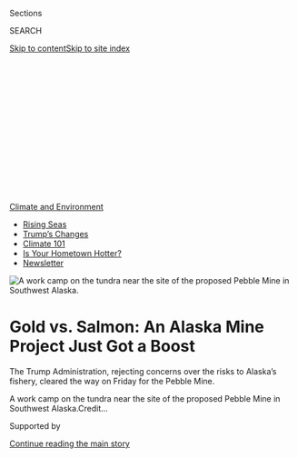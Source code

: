<div id="app">

<div>

<div>

<div>

<div class="NYTAppHideMasthead css-ikk3s8 e1suatyy0">

<div class="section css-133zg39 e1suatyy2">

<div class="css-eph4ug er09x8g0">

<div class="css-6n7j50">

</div>

<span class="css-1dv1kvn">Sections</span>

<div class="css-10488qs">

<span class="css-1dv1kvn">SEARCH</span>

</div>

[Skip to content](#site-content)[Skip to site
index](#site-index)

</div>

<div class="css-10698na e1huz5gh0">

</div>

</div>

</div>

</div>

<div data-aria-hidden="false">

<div id="site-content" data-role="main">

<div>

<div class="css-1aor85t" style="opacity:0.000000001;z-index:-1;visibility:hidden">

<div class="css-1hqnpie">

<div class="css-epjblv">

<span class="css-17xtcya">[Climate](/section/climate)</span><span class="css-x15j1o">|</span><span class="css-fwqvlz">Gold
vs. Salmon: An Alaska Mine Project Just Got a
Boost</span>

</div>

<div class="css-k008qs">

<div class="css-1iwv8en">

<span class="css-18z7m18"></span>

<div>

</div>

</div>

<span class="css-1n6z4y">https://nyti.ms/2CA00UV</span>

<div class="css-1705lsu">

<div class="css-4xjgmj">

<div class="css-4skfbu" data-role="toolbar" data-aria-label="Social Media Share buttons, Save button, and Comments Panel with current comment count" data-testid="share-tools">

  - 
  - 
  - 
  - 
    
    <div class="css-6n7j50">
    
    </div>

  - 
  - 

</div>

</div>

</div>

</div>

</div>

</div>

<div id="NYT_TOP_BANNER_REGION" class="css-11qgg8s">

<div>

<div id="styln-prism-menu-1591906231550" class="section interactive-content interactive-size-medium css-1du2ztb">

<div class="css-17ih8de interactive-body">

<div id="scroll-container" class="css-1gj85ro">

[<span class="styln-title-wrap"><span class="css-1pje3qr">Climate
and</span><span class="css-1pje3qr">
Environment</span></span>](https://www.nytimes3xbfgragh.onion/section/climate?action=click&pgtype=Article&state=default&region=TOP_BANNER&context=storylines_menu)

  - [Rising
    Seas](https://www.nytimes3xbfgragh.onion/2020/07/30/climate/sea-level-inland-floods.html?action=click&pgtype=Article&state=default&region=TOP_BANNER&context=storylines_menu)
  - [Trump’s
    Changes](https://www.nytimes3xbfgragh.onion/interactive/2020/climate/trump-environment-rollbacks.html?action=click&pgtype=Article&state=default&region=TOP_BANNER&context=storylines_menu)
  - [Climate 101](https://www.nytimes3xbfgragh.onion/interactive/2020/04/19/climate/climate-crash-course-1.html?action=click&pgtype=Article&state=default&region=TOP_BANNER&context=storylines_menu)
  - [Is Your Hometown
    Hotter?](https://www.nytimes3xbfgragh.onion/interactive/2018/08/30/climate/how-much-hotter-is-your-hometown.html?action=click&pgtype=Article&state=default&region=TOP_BANNER&context=storylines_menu)
  - [Newsletter](https://www.nytimes3xbfgragh.onion/newsletters/climate-change?action=click&pgtype=Article&state=default&region=TOP_BANNER&context=storylines_menu)

</div>

</div>

</div>

</div>

</div>

<div id="fullBleedHeaderContent">

<div class="css-9fsmc8">

![<span class="css-16f3y1r e13ogyst0" data-aria-hidden="true">A work
camp on the tundra near the site of the proposed Pebble Mine in
Southwest
Alaska.</span>](https://static01.graylady3jvrrxbe.onion/images/2020/07/24/climate/24cli-pebblemine-12/24cli-pebblemine-12-articleLarge.jpg?quality=75&auto=webp&disable=upscale)

</div>

<div class="css-1aqq9tq">

<div class="css-1vkm6nb ehdk2mb0">

# Gold vs. Salmon: An Alaska Mine Project Just Got a Boost

</div>

The Trump Administration, rejecting concerns over the risks to Alaska’s
fishery, cleared the way on Friday for the Pebble Mine.

</div>

<div class="css-nwzfg5 e1gnum310">

<span class="css-1f9pvn2 climate">A work camp on the tundra near the
site of the proposed Pebble Mine in Southwest
Alaska.</span><span class="css-cnj6d5 e1z0qqy90" itemprop="copyrightHolder"><span class="css-1ly73wi e1tej78p0">Credit...</span><span><span></span></span></span>

</div>

<div id="sponsor-wrapper" class="css-1hyfx7x">

<div id="sponsor-slug" class="css-19vbshk">

Supported by

</div>

[Continue reading the main
story](#after-sponsor)

<div id="sponsor" class="ad sponsor-wrapper" style="text-align:center;height:100%;display:block">

</div>

<div id="after-sponsor">

</div>

</div>

<div class="css-1wx1auc e1gnum311">

<div class="css-18e8msd">

<div class="css-vp77d3 epjyd6m0">

<div class="css-1baulvz">

By [<span class="css-1baulvz last-byline" itemprop="name">Henry
Fountain</span>](https://www.nytimes3xbfgragh.onion/by/henry-fountain)

Photographs by
<span class="css-1baulvz last-byline" itemprop="name">Acacia
Johnson</span>

</div>

</div>

  - 
    
    <div class="css-ld3wwf e16638kd2">
    
    Published July 24, 2020Updated July 27,
    2020
    
    </div>

  - 
    
    <div class="css-4xjgmj">
    
    <div class="css-pvvomx" data-role="toolbar" data-aria-label="Social Media Share buttons, Save button, and Comments Panel with current comment count" data-testid="share-tools">
    
      - 
      - 
      - 
      - 
        
        <div class="css-6n7j50">
        
        </div>
    
      - 
      - 
    
    </div>
    
    </div>

</div>

</div>

</div>

<div class="section meteredContent css-1r7ky0e" name="articleBody" itemprop="articleBody">

<div class="css-1fanzo5 StoryBodyCompanionColumn">

<div class="css-53u6y8">

From the air it looks like just another tract of Alaska’s endless,
roadless tundra, pockmarked with lakes and ponds, with a scattering of
some of the state’s craggy mountains.

But this swath of land, home to foraging bears and spawning salmon about
200 miles southwest of Anchorage, has been a battleground for
years.

</div>

</div>

<div class="css-nvxo42 e73j0it0">

<div class="css-1xdhyk6 erfvjey0">

<span class="css-1ly73wi e1tej78p0">Image</span>

<div class="css-zjzyr8">

<div data-testid="lazyimage-container" style="height:257.77777777777777px">

</div>

</div>

</div>

<span class="css-16f3y1r e13ogyst0" data-aria-hidden="true">A brown bear
catching salmon in Katmai National Park and Preserve, 30 miles from
Bristol
Bay.</span>

<div class="css-1xdhyk6 erfvjey0">

<span class="css-1ly73wi e1tej78p0">Image</span>

<div class="css-zjzyr8">

<div data-testid="lazyimage-container" style="height:257.77777777777777px">

</div>

</div>

</div>

<span class="css-16f3y1r e13ogyst0" data-aria-hidden="true">Hundreds of
thousands of sockeye salmon head upstream in the park to spawn.</span>

</div>

<div class="css-1fanzo5 StoryBodyCompanionColumn">

<div class="css-53u6y8">

The fight is over what lies just below the surface: one of the richest
deposits of copper, gold and other valuable metals in the world. It sets
two of the state’s most important industries, mining and fishing,
against each other.

</div>

</div>

<div class="css-1fanzo5 StoryBodyCompanionColumn">

<div class="css-53u6y8">

A mining company plans to dig a pit, more than a mile square and a third
of a mile deep, over two decades to obtain the metals, estimated to be
worth at least $300 billion.

Supporters say the project, known as the [Pebble
Mine](https://pebblepartnership.com/project-overview), would be an
economic boost for a remote region that has missed out on the North
Slope oil boom and other resource-extraction development in the state
over the past half century. It would employ nearly 1,000 people, and the
Canada-based company, [Northern Dynasty
Minerals](https://www.northerndynastyminerals.com/), would pay for
infrastructure improvements in some Alaska Native villages and provide
cash dividends totaling at least $3 million to people in the
area.

</div>

</div>

<div id="pebble-mine-map" class="section interactive-content interactive-size-scoop css-t9gexa" data-id="100000007254323">

<div class="css-17ih8de interactive-body" data-sourceid="100000007254323">

<div id="g-0724-nat-webPEBBLE-MINEmap-box" class="ai2html">

<div id="g-0724-nat-webPEBBLE-MINEmap-600_" class="g-artboard" style="width:603px; height:421.200000000001px;" data-aspect-ratio="1.432" data-min-width="603">

<div style="">

</div>

![](data:image/gif;base64,R0lGODlhCgAKAIAAAB8fHwAAACH5BAEAAAAALAAAAAAKAAoAAAIIhI+py+0PYysAOw==)

<div id="g-ai0-1" class="g-LABELS_copy g-aiAbs g-aiPointText" style="top:12.3706%;margin-top:-7.1px;left:27.324%;margin-left:-35px;width:70px;">

CANADA

</div>

<div id="g-ai0-2" class="g-LABELS_copy g-aiAbs g-aiPointText" style="top:18.053%;margin-top:-7px;left:14.4724%;margin-left:-37.5px;width:75px;">

ALASKA

</div>

<div id="g-ai0-3" class="g-LABELS_copy g-aiAbs g-aiPointText" style="top:26.3782%;margin-top:-5.1px;left:14.8214%;width:71px;">

Anchorage

</div>

<div id="g-ai0-4" class="g-LABELS_copy g-aiAbs g-aiPointText" style="top:30.5893%;margin-top:-10.8px;left:50.5518%;margin-left:-49px;width:98px;">

ALASKA

</div>

<div id="g-ai0-5" class="g-LABELS_copy g-aiAbs g-aiPointText" style="top:32.7172%;margin-top:-17.8px;left:74.8277%;margin-left:-51.5px;width:103px;">

Lake ClarK

National Park

and
Preserve

</div>

<div id="g-ai0-6" class="g-LABELS_copy g-aiAbs g-aiPointText" style="top:33.4706%;margin-top:-11px;left:16.9804%;width:51px;">

Detail

area

</div>

<div id="g-ai0-7" class="g-LABELS_copy g-aiAbs g-aiPointText" style="top:32.7885%;margin-top:-5.1px;right:68.3932%;width:55px;">

Juneau

</div>

<div id="g-ai0-8" class="g-LABELS_copy g-aiAbs g-aiPointText" style="top:41.6473%;margin-top:-16.4px;left:4.3547%;margin-left:-24.5px;width:49px;">

Bristol

Bay

</div>

<div id="g-ai0-9" class="g-LABELS_copy g-aiAbs g-aiPointText" style="top:41.3149%;margin-top:-11px;left:23.7776%;margin-left:-40.5px;width:81px;">

Gulf of
Alaska

</div>

<div id="g-ai0-10" class="g-LABELS_copy g-aiAbs g-aiPointText" style="top:45.1654%;margin-top:-3.2px;left:28.4353%;margin-left:-32px;width:64px;">

200
mileS

</div>

<div id="g-ai0-11" class="g-LABELS_copy g-aiAbs g-aiPointText" style="top:52.6602%;margin-top:-17.8px;left:63.9381%;width:93px;">

ROAD

AND
PIPELINE

ROUTE

</div>

<div id="g-ai0-12" class="g-LABELS_copy g-aiAbs g-aiPointText" style="top:51.5288%;margin-top:-7px;right:42.0286%;width:77px;">

Nondalton

</div>

<div id="g-ai0-13" class="g-LABELS_copy g-aiAbs g-aiPointText" style="top:53.6405%;margin-top:-11.9px;left:81.4073%;width:72px;">

ILIAMNA

VOLCANO

</div>

<div id="g-ai0-14" class="g-LABELS_copy g-aiAbs g-aiPointText" style="top:57.109%;margin-top:-5.5px;right:48.3304%;width:195px;">

PROPOSED PEBBLE MINE
SITE

</div>

<div id="g-ai0-15" class="g-LABELS_copy g-aiAbs g-aiPointText" style="top:61.7377%;margin-top:-7px;right:43.3378%;width:61px;">

Iliamna

</div>

<div id="g-ai0-16" class="g-LABELS_copy g-aiAbs g-aiPointText" style="top:64.336%;margin-top:-11px;right:33.4033%;width:50px;">

Pedro

Bay

</div>

<div id="g-ai0-17" class="g-LABELS_copy g-aiAbs g-aiPointText" style="top:65.7735%;margin-top:-11px;left:75.1048%;width:67px;">

DIAMOND

POINT

</div>

<div id="g-ai0-18" class="g-LABELS_copy g-aiAbs g-aiPointText" style="top:66.2486%;margin-top:-7px;left:49.3686%;width:75px;">

Newhalen

</div>

<div id="g-ai0-19" class="g-LABELS_copy g-aiAbs g-aiPointText" style="top:72.4015%;margin-top:-12px;left:83.1827%;width:92px;">

GAS
PIPELINE

ROUTE

</div>

<div id="g-ai0-20" class="g-LABELS_copy g-aiAbs g-aiPointText" style="top:71.8302%;margin-top:-6.5px;left:52.7836%;margin-left:-43.5px;width:87px;">

Iliamna
Lake

</div>

<div id="g-ai0-21" class="g-LABELS_copy g-aiAbs g-aiPointText" style="top:82.7514%;margin-top:-6.5px;left:83.4504%;margin-left:-37px;width:74px;">

Cook
Inlet

</div>

<div id="g-ai0-22" class="g-LABELS_copy g-aiAbs g-aiPointText" style="top:83.8176%;margin-top:-7px;left:12.9585%;width:79px;">

Dillingham

</div>

<div id="g-ai0-23" class="g-LABELS_copy g-aiAbs g-aiPointText" style="top:91.834%;margin-top:-17.8px;left:57.525%;margin-left:-51.5px;width:103px;">

KATMAI

National Park

and
Preserve

</div>

<div id="g-ai0-24" class="g-LABELS_copy g-aiAbs g-aiPointText" style="top:97.0254%;margin-top:-4.7px;left:93.8964%;margin-left:-30.5px;width:61px;">

20
miles

</div>

</div>

<div id="g-0724-nat-webPEBBLE-MINEmap-300" class="g-artboard" style="max-width: 335px;max-height: 234px" data-aspect-ratio="1.432" data-min-width="0" data-max-width="602">

<div style="padding: 0 0 69.8507% 0;">

</div>

![](data:image/gif;base64,R0lGODlhCgAKAIAAAB8fHwAAACH5BAEAAAAALAAAAAAKAAoAAAIIhI+py+0PYysAOw==)

<div id="g-ai1-1" class="g-LABELS g-aiAbs g-aiPointText" style="top:12.4419%;margin-top:-4.1px;left:27.2246%;margin-left:-24px;width:48px;">

CANADA

</div>

<div id="g-ai1-2" class="g-LABELS g-aiAbs g-aiPointText" style="top:18.0055%;margin-top:-4.1px;left:14.4063%;margin-left:-25.5px;width:51px;">

ALASKA

</div>

<div id="g-ai1-3" class="g-LABELS g-aiAbs g-aiPointText" style="top:26.3308%;margin-top:-2.6px;left:14.8217%;width:49px;">

Anchorage

</div>

<div id="g-ai1-4" class="g-LABELS g-aiAbs g-aiPointText" style="top:30.4231%;margin-top:-6.2px;left:50.5187%;margin-left:-32px;width:64px;">

ALASKA

</div>

<div id="g-ai1-5" class="g-LABELS g-aiAbs g-aiPointText" style="top:32.9547%;margin-top:-10.1px;left:74.8278%;margin-left:-33.5px;width:67px;">

Lake ClarK

National Park

and
Preserve

</div>

<div id="g-ai1-6" class="g-LABELS g-aiAbs g-aiPointText" style="top:33.3757%;margin-top:-6.1px;left:16.9803%;width:38px;">

Detail

area

</div>

<div id="g-ai1-7" class="g-LABELS g-aiAbs g-aiPointText" style="top:32.741%;margin-top:-2.6px;right:68.4928%;width:40px;">

Juneau

</div>

<div id="g-ai1-8" class="g-LABELS g-aiAbs g-aiPointText" style="top:41.8135%;margin-top:-8.8px;left:4.355%;margin-left:-18.5px;width:37px;">

Bristol

Bay

</div>

<div id="g-ai1-9" class="g-LABELS g-aiAbs g-aiPointText" style="top:41.3861%;margin-top:-5.8px;left:23.8107%;margin-left:-27.5px;width:55px;">

Gulf of
Alaska

</div>

<div id="g-ai1-10" class="g-LABELS g-aiAbs g-aiPointText" style="top:45.3316%;margin-top:-2.1px;left:28.3857%;margin-left:-22.5px;width:45px;">

200
mileS

</div>

<div id="g-ai1-11" class="g-LABELS g-aiAbs g-aiPointText" style="top:52.6127%;margin-top:-10.1px;left:63.9384%;width:62px;">

ROAD

AND
PIPELINE

ROUTE

</div>

<div id="g-ai1-12" class="g-LABELS g-aiAbs g-aiPointText" style="top:51.7662%;margin-top:-4.1px;right:41.8959%;width:53px;">

Nondalton

</div>

<div id="g-ai1-13" class="g-LABELS g-aiAbs g-aiPointText" style="top:53.7829%;margin-top:-6.9px;left:81.4072%;width:50px;">

ILIAMNA

VOLCANO

</div>

<div id="g-ai1-14" class="g-LABELS g-aiAbs g-aiPointText" style="top:57.204%;margin-top:-2.9px;left:23.044%;width:118px;">

PROPOSED PEBBLE MINE
SITE

</div>

<div id="g-ai1-15" class="g-LABELS g-aiAbs g-aiPointText" style="top:61.5952%;margin-top:-4.1px;right:43.2383%;width:44px;">

Iliamna

</div>

<div id="g-ai1-16" class="g-LABELS g-aiAbs g-aiPointText" style="top:64.1462%;margin-top:-6.1px;right:33.5689%;width:37px;">

Pedro

Bay

</div>

<div id="g-ai1-17" class="g-LABELS g-aiAbs g-aiPointText" style="top:65.7498%;margin-top:-5.9px;left:75.1047%;width:47px;">

DIAMOND

POINT

</div>

<div id="g-ai1-18" class="g-LABELS g-aiAbs g-aiPointText" style="top:66.2961%;margin-top:-4.1px;left:49.3687%;width:51px;">

Newhalen

</div>

<div id="g-ai1-19" class="g-LABELS g-aiAbs g-aiPointText" style="top:72.164%;margin-top:-6.9px;left:83.1828%;width:61px;">

GAS
PIPELINE

ROUTE

</div>

<div id="g-ai1-20" class="g-LABELS g-aiAbs g-aiPointText" style="top:71.9491%;margin-top:-3.4px;left:52.7671%;margin-left:-29px;width:58px;">

Iliamna
Lake

</div>

<div id="g-ai1-21" class="g-LABELS g-aiAbs g-aiPointText" style="top:83.0602%;margin-top:-3.4px;left:84.0224%;margin-left:-25.5px;width:51px;">

Cook
Inlet

</div>

<div id="g-ai1-22" class="g-LABELS g-aiAbs g-aiPointText" style="top:83.8174%;margin-top:-4.1px;left:13.0974%;width:54px;">

Dillingham

</div>

<div id="g-ai1-23" class="g-LABELS g-aiAbs g-aiPointText" style="top:91.9291%;margin-top:-10.1px;left:57.5252%;margin-left:-33.5px;width:67px;">

KATMAI

National Park

and
Preserve

</div>

<div id="g-ai1-24" class="g-LABELS g-aiAbs g-aiPointText" style="top:96.8356%;margin-top:-2.6px;left:93.946%;margin-left:-22px;width:44px;">

20 miles

</div>

</div>

</div>

</div>

By The New York Times

</div>

<div class="css-1fanzo5 StoryBodyCompanionColumn">

<div class="css-53u6y8">

But opposition has long been widespread, [both in the region and
statewide,](https://www.juneauempire.com/news/pebble-mine-opposition-wrong-mine-for-the-wrong-place/)
with concerns about environmental damage and the potential for harming
another critical resource: salmon. The fish is the main traditional
subsistence food for many of the Alaska
Natives<span class="css-8l6xbc evw5hdy0"> </span>in the region and the
basis of both a thriving sport-fishing industry and, in nearby Bristol
Bay, one of the largest commercial [wild salmon
fisheries](https://www.bbrsda.com/) in the world.

The mine will be located in two watersheds that feed fish-spawning
rivers. Opponents say tailings left from the mining operation pose risks
if heavy metals or other contaminants from them leach into groundwater
or if dams holding back the tailings fail in an earthquake.

</div>

</div>

<div class="css-1fanzo5 StoryBodyCompanionColumn">

<div class="css-53u6y8">

Tom Collier, the chief executive of Pebble Partnership, the Northern
Dynasty subsidiary developing the project, said the mine was designed to
minimize those and other risks.

</div>

</div>

<div class="css-79elbk" data-testid="photoviewer-wrapper">

<div class="css-z3e15g" data-testid="photoviewer-wrapper-hidden">

</div>

<div class="css-1a48zt4 ehw59r15" data-testid="photoviewer-children">

![<span class="css-16f3y1r e13ogyst0" data-aria-hidden="true">Fishing
boats in Dillingham, a center for the Bristol Bay commercial salmon
fishery.</span>](https://static01.graylady3jvrrxbe.onion/images/2020/07/24/climate/24cli-pebblemine-05/24cli-pebblemine-05-articleLarge.jpg?quality=75&auto=webp&disable=upscale)

</div>

</div>

<div class="css-nvxo42 e73j0it0">

<div class="css-1xdhyk6 erfvjey0">

<span class="css-1ly73wi e1tej78p0">Image</span>

<div class="css-zjzyr8">

<div data-testid="lazyimage-container" style="height:258.4222222222222px">

</div>

</div>

</div>

<span class="css-16f3y1r e13ogyst0" data-aria-hidden="true">Percy Urban
comes from Miami to fish near Dillingham in the
summer.</span>

<div class="css-1xdhyk6 erfvjey0">

<span class="css-1ly73wi e1tej78p0">Image</span>

<div class="css-zjzyr8">

<div data-testid="lazyimage-container" style="height:257.77777777777777px">

</div>

</div>

</div>

<span class="css-16f3y1r e13ogyst0" data-aria-hidden="true">Dillingham,
population 2,400, is only reachable by air or water.</span>

</div>

<div class="css-1fanzo5 StoryBodyCompanionColumn">

<div class="css-53u6y8">

The deposit was discovered in the late 1980s, and planning for a mine
began in earnest about 15 years ago. It drew opposition from leaders in
both parties from the start, as battle lines between mining and fishing
were established. [But the project was aided by the pro-mining stance of
the governor at the time, Sarah
Palin.](https://www.nytimes3xbfgragh.onion/2008/10/22/us/politics/22mining.html)

Under President Barack Obama, the project was blocked in 2014 by the
Environmental Protection Agency, largely over concerns about the risks
to
salmon.

</div>

</div>

<div class="css-79elbk" data-testid="photoviewer-wrapper">

<div class="css-z3e15g" data-testid="photoviewer-wrapper-hidden">

</div>

<div class="css-1a48zt4 ehw59r15" data-testid="photoviewer-children">

<div class="css-1xdhyk6 erfvjey0">

<span class="css-1ly73wi e1tej78p0">Image</span>

<div class="css-zjzyr8">

<div data-testid="lazyimage-container" style="height:257.77777777777777px">

</div>

</div>

</div>

<span class="css-16f3y1r e13ogyst0" data-aria-hidden="true">Rick
Delkittie Sr., an Alaska Native, heads to his fishing camp near
Nondalton, a village of 130 people that is the closest one to the mine
site. Mr. Delkittie is opposed to the project.</span>

</div>

</div>

<div class="css-1fanzo5 StoryBodyCompanionColumn">

<div class="css-53u6y8">

But the Pebble Mine gained new momentum under President Trump’s more
industry-friendly policies. While at first continuing its criticism of
the project, the Environmental Protection Agency eventually reversed the
Obama-era decision blocking it.

</div>

</div>

<div class="css-1fanzo5 StoryBodyCompanionColumn">

<div class="css-53u6y8">

On Friday, [the Army Corps of Engineers issued a final environmental
impact statement](https://pebbleprojecteis.com/documents/finaleis), or
E.I.S., for the project. Under normal operations, the Corps wrote, the
project would not result in “long-term changes in the health of the
commercial fisheries in Bristol
Bay.”

<div id="NYT_MAIN_CONTENT_1_REGION" class="css-9tf9ac">

<div>

<div id="styln-prism-guide-1593610178459" class="section interactive-content interactive-size-medium css-1ftcdic">

<div class="css-17ih8de interactive-body">

<div id="prism-freeform-block-37356" class="css-19mumt8" data-role="complementary" data-storyline="Climate and Environment" data-truncated="false" tabindex="0">

<div class="css-a8d9oz">

<div>

[](https://www.nytimes3xbfgragh.onion/section/climate?action=click&pgtype=Article&state=default&region=MAIN_CONTENT_1&context=storylines_keepup)

### Climate and Environment ›

#### Keep Up on the Latest Climate News

Updated July 30, 2020

Here’s what you need to know about the latest climate change news this
week:

  -   - [Floods
        in](https://www.nytimes3xbfgragh.onion/2020/07/30/climate/bangladesh-floods.html?action=click&pgtype=Article&state=default&region=MAIN_CONTENT_1&context=storylines_keepup)[Bangladesh](https://www.nytimes3xbfgragh.onion/2020/07/30/climate/bangladesh-floods.html?action=click&pgtype=Article&state=default&region=MAIN_CONTENT_1&context=storylines_keepup)
        are punishing the people least responsible for climate change.
      - As climate change raises sea levels, [storm surges and high
        tides](https://www.nytimes3xbfgragh.onion/2020/07/30/climate/sea-level-inland-floods.html?action=click&pgtype=Article&state=default&region=MAIN_CONTENT_1&context=storylines_keepup)
        are likely to push farther inland.
      - The E.P.A. inspector general plans to investigate whether a
        rollback of fuel efficiency standards [violated government
        rules](https://www.nytimes3xbfgragh.onion/2020/07/27/climate/trump-fuel-efficiency-rule.html?action=click&pgtype=Article&state=default&region=MAIN_CONTENT_1&context=storylines_keepup).

<div id="styln-survey-component-37356" class="styln-survey-component">

</div>

</div>

</div>

</div>

</div>

</div>

</div>

</div>

In addition to the open-pit mine, the plan would include large dammed
ponds for the tailings, some of them toxic, that result from mining and
concentrating the metals, 80 miles of road and pipeline to carry the
concentrate to a new port on Cook Inlet, and a 165-mile natural gas
pipeline for a generating plant to power the operation.

In an interview this week, Mr. Collier described the release of the
final impact statement as “the most significant day in the 15-odd-year
history of the Pebble
project.”

</div>

</div>

<div class="css-79elbk" data-testid="photoviewer-wrapper">

<div class="css-z3e15g" data-testid="photoviewer-wrapper-hidden">

</div>

<div class="css-1a48zt4 ehw59r15" data-testid="photoviewer-children">

<div class="css-1xdhyk6 erfvjey0">

<span class="css-1ly73wi e1tej78p0">Image</span>

<div class="css-zjzyr8">

<div data-testid="lazyimage-container" style="height:257.77777777777777px">

</div>

</div>

</div>

<span class="css-16f3y1r e13ogyst0" data-aria-hidden="true">Diamond
Point, where a port would be built to ship metals from the mine, 80
miles away.</span>

</div>

</div>

<div class="css-1fanzo5 StoryBodyCompanionColumn">

<div class="css-53u6y8">

“It’s really for the first time that a federal agency has conducted a
rigorous scientific review of the specific project Pebble wants to
build,” he said. The conclusion that the mine was not going to damage
the salmon fishery would be “unequivocal,” he added.

But in public comments on a draft of the environmental impact statement
last year, opponents suggested that the review was not so rigorous. They
pointed to numerous hazardous risks, including the potential for a
tailings dam failure that could contaminate waterways used by spawning
fish and harm the Bristol Bay fishery, which employs about 15,000
people.

Alaska is the most seismically active state in the nation, and critics
said the Corps of Engineers had not taken sufficient account of the risk
of earthquakes or volcanic activity, and that its analysis of the dam
designs was inadequate. Some of the dams would be hundreds of feet high.

</div>

</div>

<div class="css-1fanzo5 StoryBodyCompanionColumn">

<div class="css-53u6y8">

Tailing dam failures can unleash a sudden flood of contaminated slurry
with disastrous effects. A 2019 failure at an iron mine in Brazil, for
example, killed more than 250 people. Given the Pebble Mine’s remote
location, the risk to people might be low, but the heavy metals and
other contaminants could make nearby rivers toxic to
fish.

</div>

</div>

<div class="css-79elbk" data-testid="photoviewer-wrapper">

<div class="css-z3e15g" data-testid="photoviewer-wrapper-hidden">

</div>

<div class="css-1a48zt4 ehw59r15" data-testid="photoviewer-children">

<div class="css-1xdhyk6 erfvjey0">

<span class="css-1ly73wi e1tej78p0">Image</span>

<div class="css-zjzyr8">

<div data-testid="lazyimage-container" style="height:257.77777777777777px">

</div>

</div>

</div>

<span class="css-16f3y1r e13ogyst0" data-aria-hidden="true">Mount
Iliamna, about 80 miles east of the mine site, is one of many volcanoes
in Southwest Alaska.</span>

</div>

</div>

<div class="css-1fanzo5 StoryBodyCompanionColumn">

<div class="css-53u6y8">

This year, after the Corps sent a preliminary version of the final
impact statement to federal and state agencies and other groups, the
critiques continued, according to documents obtained by opponents of the
project. U.S. Fish and Wildlife Service scientists, for example, wrote
that the version failed to acknowledge that habitat destruction from
development of the mine “would erode the portfolio of habitat diversity
and associated life history diversity that stabilize annual salmon
returns to the Bristol Bay region.”

At a news briefing this week, David Hobbie, chief of the Corps’ Alaska
district regulatory division, said, “We’ve done our best to address all
the comments we’ve received.”

In a month or perhaps longer, the Corps will make a final decision on
whether to allow the project to proceed. Approval is expected.

That will almost certainly not be the end of the story, however.

Even after the Corps’ latest review, “the E.I.S. is so lacking and
thoroughly inadequate, I anticipate legal challenges,” said Brian
Litmans, legal director of Trustees for Alaska, a nonprofit public
interest law firm.

The project will require more permits, mostly from the state, which
could take three years to obtain. And should President Trump lose
re-election, a Democratic administration could move to block the project
once again.

</div>

</div>

<div class="css-1fanzo5 StoryBodyCompanionColumn">

<div class="css-53u6y8">

<div class="css-1q1hscp">

<div class="css-1xk4eoy">

<div id="CLIM">

</div>

</div>

</div>

In Alaska, statewide public opinion polls have consistently shown more
opposition than support, and locally the anti-mine feelings are even
stronger. “Opposition is overwhelming throughout the bay,” Mr. Litmans
said.

Opponents are focusing on an 11th-hour change to one aspect of the
project. In May, the Corps announced it had changed its determination of
what is called the “least environmentally damaging practicable
alternative” for the transportation route between the mine and Cook
Inlet.

The company and the Corps had both favored a route that included a ferry
crossing of Iliamna Lake, one of the largest in the United States. But
after hearing concerns about the potential impact on winter travel and
seal hunting on the lake, the Corps now says a land-only route, along
the northern edge of the lake, is the preferred one, although it could
destroy several thousand acres of
wetlands.

</div>

</div>

<div class="css-79elbk" data-testid="photoviewer-wrapper">

<div class="css-z3e15g" data-testid="photoviewer-wrapper-hidden">

</div>

<div class="css-1a48zt4 ehw59r15" data-testid="photoviewer-children">

<div class="css-1xdhyk6 erfvjey0">

<span class="css-1ly73wi e1tej78p0">Image</span>

<div class="css-zjzyr8">

<div data-testid="lazyimage-container" style="height:257.77777777777777px">

</div>

</div>

</div>

<span class="css-16f3y1r e13ogyst0" data-aria-hidden="true">Brown bear
trails create intricate mazes through the sedge grass, an abundant food
source for the bears, in Lake Clark National Park and Preserve,
Alaska.</span>

</div>

</div>

<div class="css-79elbk" data-testid="photoviewer-wrapper">

<div class="css-z3e15g" data-testid="photoviewer-wrapper-hidden">

</div>

<div class="css-1a48zt4 ehw59r15" data-testid="photoviewer-children">

<div class="css-1xdhyk6 erfvjey0">

<span class="css-1ly73wi e1tej78p0">Image</span>

<div class="css-zjzyr8">

<div data-testid="lazyimage-container" style="height:257.1333333333334px">

</div>

</div>

</div>

<span class="css-16f3y1r e13ogyst0" data-aria-hidden="true">A brown bear
and her three spring cubs in the salt marsh of Chinitna Bay.</span>

</div>

</div>

<div class="css-1fanzo5 StoryBodyCompanionColumn">

<div class="css-53u6y8">

The Bristol Bay Native Corporation, one of 13 regional corporations
established in the 1970s in the settlement of Native claims to Alaska’s
lands, owns subsurface rights on land that the route would cross.

</div>

</div>

<div class="css-1fanzo5 StoryBodyCompanionColumn">

<div class="css-53u6y8">

“We believe the subsurface will be impacted” by construction of a road
and pipelines, said Daniel Cheyette, the corporation’s vice president
for land and resources. “We’ve not given Pebble permission to utilize
those or impact those.”

As to whether the corporation might negotiate on the issue, Mr. Cheyette
said that while he could not speak for his board of directors, “I
believe that is nonnegotiable.”

“We’ve been fighting this for a long time and will continue to fight
it,” he said.

Other Alaska Native<span class="css-8l6xbc evw5hdy0"> </span>groups,
including the village corporation of Pedro Bay on Iliamna Lake, also
plan to withhold access to their lands.

But not all Native groups are opposed to the
project.

</div>

</div>

<div class="css-79elbk" data-testid="photoviewer-wrapper">

<div class="css-z3e15g" data-testid="photoviewer-wrapper-hidden">

</div>

<div class="css-1a48zt4 ehw59r15" data-testid="photoviewer-children">

<div class="css-1xdhyk6 erfvjey0">

<span class="css-1ly73wi e1tej78p0">Image</span>

<div class="css-zjzyr8">

<div data-testid="lazyimage-container" style="height:257.77777777777777px">

</div>

</div>

</div>

<span class="css-16f3y1r e13ogyst0" data-aria-hidden="true">Sue Anelon,
left, and Lisa Reimers in Anchorage. The two sisters are involved with
the Native corporation of the village of Iliamna, which supports the
mine
project.</span>

</div>

</div>

<div class="css-79elbk" data-testid="photoviewer-wrapper">

<div class="css-z3e15g" data-testid="photoviewer-wrapper-hidden">

</div>

<div class="css-1a48zt4 ehw59r15" data-testid="photoviewer-children">

<div class="css-1xdhyk6 erfvjey0">

<span class="css-1ly73wi e1tej78p0">Image</span>

<div class="css-zjzyr8">

<div data-testid="lazyimage-container" style="height:257.77777777777777px">

</div>

</div>

</div>

<span class="css-16f3y1r e13ogyst0" data-aria-hidden="true">Iliamna
Lake, with the village of Iliamna, population 150. The village
corporation has come to an agreement with the mine’s developer to allow
a transportation route across its land.</span>

</div>

</div>

<div class="css-1fanzo5 StoryBodyCompanionColumn">

<div class="css-53u6y8">

A consortium of five village corporations in the area expects to become
a transportation contractor for the mine. And the village corporation
for Iliamna, about 20 miles from the mine site, has already negotiated
with the developer to allow access to 68,000 acres of land it owns.

“We don’t see Pebble damaging the area like everybody claims,” said Lisa
Reimers, a board member of the corporation, Iliamna Natives Ltd. “Pebble
has to do it right because there are so many people watching them.”

</div>

</div>

<div class="css-1fanzo5 StoryBodyCompanionColumn">

<div class="css-53u6y8">

Ms. Reimers was raised in Iliamna, in a house that had no running water
or electricity until she was 12. Her parents, she said, “wanted the best
for their family and for their grandkids today.”

“They didn’t see Iliamna surviving without a project like Pebble.”

</div>

</div>

</div>

<div>

</div>

<div>

</div>

<div>

</div>

<div>

<div id="bottom-wrapper" class="css-1ede5it">

<div id="bottom-slug" class="css-l9onyx">

Advertisement

</div>

[Continue reading the main
story](#after-bottom)

<div id="bottom" class="ad bottom-wrapper" style="text-align:center;height:100%;display:block;min-height:90px">

</div>

<div id="after-bottom">

</div>

</div>

</div>

</div>

</div>

## Site Index

<div>

</div>

## Site Information Navigation

  - [© <span>2020</span> <span>The New York Times
    Company</span>](https://help.nytimes3xbfgragh.onion/hc/en-us/articles/115014792127-Copyright-notice)

<!-- end list -->

  - [NYTCo](https://www.nytco.com/)
  - [Contact
    Us](https://help.nytimes3xbfgragh.onion/hc/en-us/articles/115015385887-Contact-Us)
  - [Work with us](https://www.nytco.com/careers/)
  - [Advertise](https://nytmediakit.com/)
  - [T Brand Studio](http://www.tbrandstudio.com/)
  - [Your Ad
    Choices](https://www.nytimes3xbfgragh.onion/privacy/cookie-policy#how-do-i-manage-trackers)
  - [Privacy](https://www.nytimes3xbfgragh.onion/privacy)
  - [Terms of
    Service](https://help.nytimes3xbfgragh.onion/hc/en-us/articles/115014893428-Terms-of-service)
  - [Terms of
    Sale](https://help.nytimes3xbfgragh.onion/hc/en-us/articles/115014893968-Terms-of-sale)
  - [Site
    Map](https://spiderbites.nytimes3xbfgragh.onion)
  - [Help](https://help.nytimes3xbfgragh.onion/hc/en-us)
  - [Subscriptions](https://www.nytimes3xbfgragh.onion/subscription?campaignId=37WXW)

</div>

</div>

</div>

</div>
